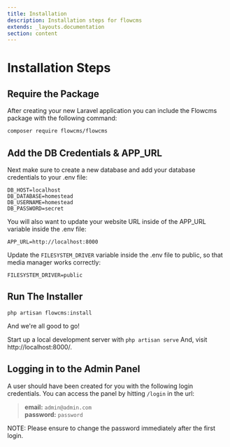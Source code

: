 ```yaml
---
title: Installation
description: Installation steps for flowcms
extends: _layouts.documentation
section: content
---
```


# Installation Steps

<a name="require-the-package"></a>

## Require the Package

After creating your new Laravel application you can include the Flowcms package with the following command:

```bash
composer require flowcms/flowcms
```

<a name="add-credentials"></a>

## Add the DB Credentials & APP_URL

Next make sure to create a new database and add your database credentials to your .env file:

```
DB_HOST=localhost
DB_DATABASE=homestead
DB_USERNAME=homestead
DB_PASSWORD=secret
```

You will also want to update your website URL inside of the APP_URL variable inside the .env file:

```
APP_URL=http://localhost:8000
```

Update the `FILESYSTEM_DRIVER` variable inside the .env file to public, so that media manager works correctly:

```
FILESYSTEM_DRIVER=public
```

<a name="run-the-installer"></a>

## Run The Installer

```
php artisan flowcms:install
```

And we're all good to go!

Start up a local development server with `php artisan serve` And, visit http://localhost:8000/.

<a name="logging-in"></a>

## Logging in to the Admin Panel

A user should have been created for you with the following login credentials. You can access the panel by hitting `/login` in the url:

> **email:** `admin@admin.com`  
> **password:** `password`

NOTE: Please ensure to change the password immediately after the first login.
